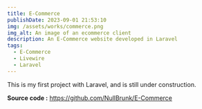 ```yaml
---
title: E-Commerce
publishDate: 2023-09-01 21:53:10
img: /assets/works/commerce.png
img_alt: An image of an ecommerce client
description: An E-Commerce website developed in Laravel  
tags:
  - E-Commerce
  - Livewire
  - Laravel
---
```


This is my first project with Laravel, and is still under construction.

**Source code :** https://github.com/NullBrunk/E-Commerce 
